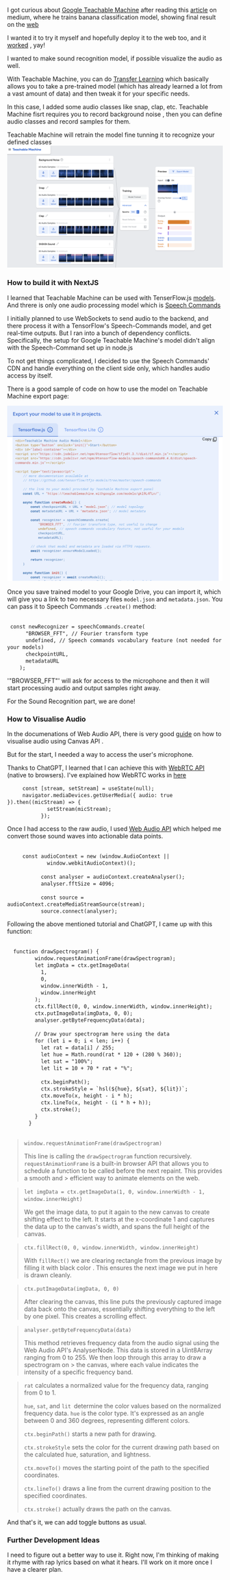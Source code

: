 I got curious about [Google Teachable Machine](https://teachablemachine.withgoogle.com/v1/) after reading this [article](https://medium.com/@warronbebster/teachable-machine-tutorial-bananameter-4bfffa765866) on medium, where he trains banana classification model, showing final result on the [web](https://tm-image-demo.glitch.me/) 

I wanted it to try it myself and hopefully deploy it to the web too, and it [worked](https://audiochi.vercel.app/) , yay! 

I wanted to make sound recognition model, if possible visualize the audio as well.

With Teachable Machine, you can do [Transfer Learning](https://en.wikipedia.org/wiki/Transfer_learning) which basically allows you to take a pre-trained model (which has already learned a lot from a vast amount of data) and then tweak it for your specific needs.

In this case, I added some audio classes like snap, clap, etc. Teachable Machine fisrt requires you to record background noise , then you can define audio classes and record samples for them.

Teachable Machine will retrain the model fine tunning it to recognize your defined classes 
![](https://raw.githubusercontent.com/abroroo/audiochi/main/public/train.png)

### How to build it with NextJS

I learned that Teachable Machine can be used with TenserFlow.js [models](https://www.tensorflow.org/js/models). And threre is only one audio processing model which is [Speech Commands](https://github.com/tensorflow/tfjs-models/tree/master/speech-commands) 

I initially planned to use WebSockets to send audio to the backend, and there process it with a TensorFlow's Speech-Commands model, and get real-time outputs. But I ran into a bunch of dependency conflicts. Specifically, the setup for Google Teachable Machine's model didn't align with the Speech-Command set up in node.js

To not get things complicated, I decided to use the Speech Commands' CDN and handle everything on the client side only, which handles audio access by itself. 

There is a good sample of code on how to use the model on Teachable Machine export page: 

![](https://raw.githubusercontent.com/abroroo/audiochi/main/public/export.png)

Once you save trained model to your Google Drive, you can import it, which will give you a link to two necessary files `model.json` and `metadata.json`. You can pass it to Speech Commands `.create()` method:
```

 const newRecognizer = speechCommands.create(
      "BROWSER_FFT", // Fourier transform type
      undefined, // Speech commands vocabulary feature (not needed for your models)
      checkpointURL,
      metadataURL
    );

```
'"BROWSER_FFT"' will ask for access to the microphone and then it will start processing audio and output samples right away. 

For the Sound Recognition part, we are done!

### How to Visualise Audio

In the documenations of Web Audio API, there is very good [guide](https://developer.mozilla.org/en-US/docs/Web/API/Web_Audio_API/Visualizations_with_Web_Audio_API#creating_a_frequency_bar_graph) on how to visualise audio using Canvas API . 

But for the start, I needed a way to access the user's microphone. 

Thanks to ChatGPT, I learned that I can achieve this with [WebRTC API](https://developer.mozilla.org/en-US/docs/Glossary/WebRTC) (native to browsers). I've explained how WebRTC works in [here](https://github.com/abroroo/til/blob/main/WebRTC/webrtc.md)
   ```
        const [stream, setStream] = useState(null);
        navigator.mediaDevices.getUserMedia({ audio: true }).then((micStream) => {
                setStream(micStream);
              });
   ```

Once I had access to the raw audio, I used [Web Audio API](https://developer.mozilla.org/en-US/docs/Web/API/Web_Audio_API) which helped me convert those sound waves into actionable data points. 

```

     const audioContext = new (window.AudioContext ||
             window.webkitAudioContext)();
     
           const analyser = audioContext.createAnalyser();
           analyser.fftSize = 4096;
     
           const source = audioContext.createMediaStreamSource(stream);
           source.connect(analyser);

```

Following the above mentioned tutorial and ChatGPT, I came up with this function: 

```

  function drawSpectrogram() {
         window.requestAnimationFrame(drawSpectrogram);
         let imgData = ctx.getImageData(
           1,
           0,
           window.innerWidth - 1,
           window.innerHeight
         );
         ctx.fillRect(0, 0, window.innerWidth, window.innerHeight);
         ctx.putImageData(imgData, 0, 0);
         analyser.getByteFrequencyData(data);
 
         // Draw your spectrogram here using the data
         for (let i = 0; i < len; i++) {
           let rat = data[i] / 255;
           let hue = Math.round(rat * 120 + (280 % 360));
           let sat = "100%";
           let lit = 10 + 70 * rat + "%";
 
           ctx.beginPath();
           ctx.strokeStyle = `hsl(${hue}, ${sat}, ${lit})`;
           ctx.moveTo(x, height - i * h);
           ctx.lineTo(x, height - (i * h + h));
           ctx.stroke();
         }
       }


```
> `window.requestAnimationFrame(drawSpectrogram)`
> 
> This line is calling the `drawSpectrogram` function recursively. `requestAnimationFrame` is a built-in browser API that allows you to schedule a function to be called before the next repaint. This provides a smooth and > efficient way to animate elements on the web.

> `let imgData = ctx.getImageData(1, 0, window.innerWidth - 1, window.innerHeight)`
> 
> We get the image data, to put it again to the new canvas to create shifting effect to the left.  It starts at the x-coordinate 1 and captures the data up to the canvas's width, and spans the full height of the canvas.

> `ctx.fillRect(0, 0, window.innerWidth, window.innerHeight)`
>
> With `fillRect()` we are clearing rectangle from the previous image by filling it with black color . This ensures the next image we put in here is drawn cleanly.

> `ctx.putImageData(imgData, 0, 0)`
>
> After clearing the canvas, this line puts the previously captured image data back onto the canvas, essentially shifting everything to the left by one pixel. This creates a scrolling effect.


> `analyser.getByteFrequencyData(data)`
>
> This method retrieves frequency data from the audio signal using the Web Audio API's AnalyserNode. This data is stored in a Uint8Array ranging from 0 to 255. We then loop through this array to draw a spectrogram on > the canvas, where each value indicates the intensity of a specific frequency band.


> `rat` calculates a normalized value for the frequency data, ranging from 0 to 1.
> 
> `hue`, `sat`, and `lit `determine the color values based on the normalized frequency data. `hue` is the color type. It's expressed as an angle between 0 and 360 degrees, representing different colors.
> 
> `ctx.beginPath()` starts a new path for drawing.
> 
> `ctx.strokeStyle` sets the color for the current drawing path based on the calculated hue, saturation, and lightness.
> 
> `ctx.moveTo()` moves the starting point of the path to the specified coordinates.
> 
> `ctx.lineTo()` draws a line from the current drawing position to the specified coordinates.
> 
> `ctx.stroke()` actually draws the path on the canvas.


And that's it, we can add toggle buttons as usual. 

### Further Development Ideas

I need to figure out a better way to use it. Right now, I'm thinking of making it rhyme with rap lyrics based on what it hears. I'll work on it more once I have a clearer plan.



